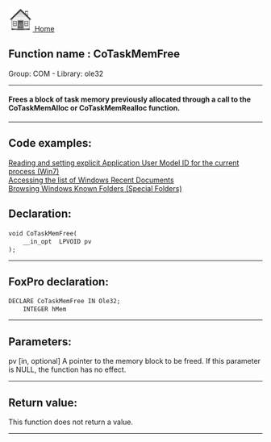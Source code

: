 [<img src="../../images/home.png"> Home ](https://github.com/VFPX/Win32API)  

## Function name : CoTaskMemFree
Group: COM - Library: ole32    
***  


#### Frees a block of task memory previously allocated through a call to the CoTaskMemAlloc or CoTaskMemRealloc function.
***  


## Code examples:
[Reading and setting explicit Application User Model ID for the current process (Win7)](../../samples/sample_038.md)  
[Accessing the list of Windows Recent Documents](../../samples/sample_094.md)  
[Browsing Windows Known Folders (Special Folders)](../../samples/sample_576.md)  

## Declaration:
```foxpro  
void CoTaskMemFree(
	__in_opt  LPVOID pv
);  
```  
***  


## FoxPro declaration:
```foxpro  
DECLARE CoTaskMemFree IN Ole32;
	INTEGER hMem  
```  
***  


## Parameters:
pv [in, optional]
A pointer to the memory block to be freed. If this parameter is NULL, the function has no effect.  
***  


## Return value:
This function does not return a value.  
***  

